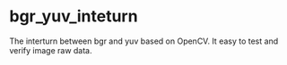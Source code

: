 # bgr_yuv_inteturn
The interturn between bgr and yuv based on OpenCV. It easy to test and verify image raw data.
